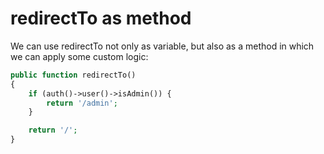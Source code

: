 # redirectTo as method

We can use redirectTo not only as variable, but also as a method in which we can apply some custom logic:
```php
public function redirectTo()
{
    if (auth()->user()->isAdmin()) {
        return '/admin';
    }

    return '/';
}
```

